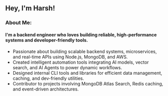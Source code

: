 ## Hey, I'm Harsh!

<!--
**harshtaliwal30/harshtaliwal30** is a ✨ _special_ ✨ repository because its `README.md` (this file) appears on your GitHub profile. -->
### About Me:
#### I'm a backend engineer who loves building reliable, high-performance systems and developer-friendly tools.

-  Passionate about building scalable backend systems, microservices, and real-time APIs using Node.js, MongoDB, and AWS.  
-  Created intelligent automation tools integrating AI models, vector search, and AI Agents to power dynamic workflows.  
-  Designed internal CLI tools and libraries for efficient data management, caching, and dev-friendly utilities.  
-  Contributor to projects involving MongoDB Atlas Search, Redis caching, and event-driven architectures.
